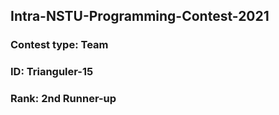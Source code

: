 ## Intra-NSTU-Programming-Contest-2021
### Contest type: Team
### ID: Trianguler-15
### Rank: 2nd Runner-up